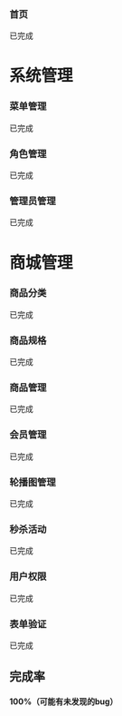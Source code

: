 ### 首页

已完成

# 系统管理

### 菜单管理

已完成

### 角色管理

已完成

### 管理员管理

已完成

# 商城管理

### 商品分类

已完成

### 商品规格

已完成

### 商品管理

已完成

### 会员管理

已完成

### 轮播图管理

已完成

### 秒杀活动

已完成

### 用户权限

已完成

### 表单验证

已完成

## 完成率

#### 100%（可能有未发现的bug）







